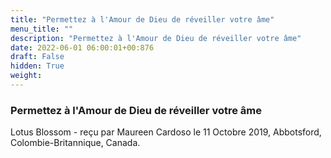 ```yaml
---
title: "Permettez à l'Amour de Dieu de réveiller votre âme"
menu_title: ""
description: "Permettez à l'Amour de Dieu de réveiller votre âme"
date: 2022-06-01 06:00:01+00:876
draft: False
hidden: True
weight:
---
```

### Permettez à l'Amour de Dieu de réveiller votre âme

Lotus Blossom - reçu par Maureen Cardoso le 11 Octobre 2019, Abbotsford, Colombie-Britannique, Canada.



